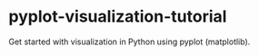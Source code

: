 # pyplot-visualization-tutorial
Get started with visualization in Python using pyplot (matplotlib).

